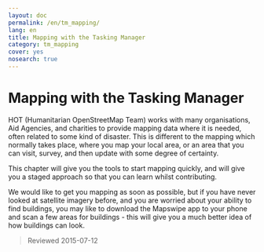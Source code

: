 ```yaml
---
layout: doc
permalink: /en/tm_mapping/
lang: en
title: Mapping with the Tasking Manager
category: tm_mapping
cover: yes
nosearch: true
---
```


Mapping with the Tasking Manager
================

HOT (Humanitarian OpenStreetMap Team) works with many organisations, Aid Agencies, and charities to provide mapping data where it is needed, often related to some kind of disaster. This is different to the mapping which normally takes place, where you map your local area, or an area that you can visit, survey, and then update with some degree of certainty.  

This chapter will give you the tools to start mapping quickly, and will give you a staged approach so that you can learn whilst contributing. 

We would like to get you mapping as soon as possible, but if you have never looked at satellite imagery before, and you are worried about your ability to find buildings, you may like to download the Mapswipe app to your phone and scan a few areas for buildings - this will give you a much better idea of how buildings can look.


> Reviewed 2015-07-12  
